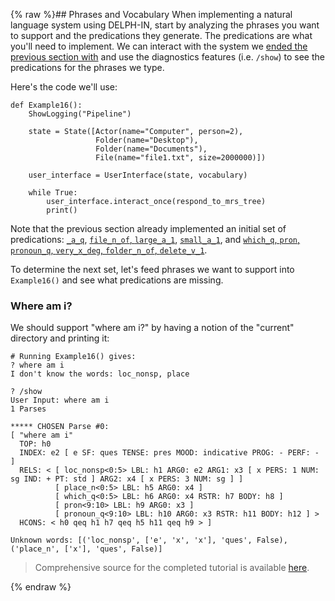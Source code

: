 {% raw %}## Phrases and Vocabulary
When implementing a natural language system using DELPH-IN, start by analyzing the phrases you want to support and the predications they generate. The predications are what you'll need to implement. We can interact with the system we [ended the previous section with](https://blog.inductorsoftware.com/docsproto/howto/devhowto/devhowtoPredicationArgumentsAndUsage) and use the diagnostics features (i.e. `/show`) to see the predications for the phrases we type.  

Here's the code we'll use:

```
def Example16():
    ShowLogging("Pipeline")

    state = State([Actor(name="Computer", person=2),
                   Folder(name="Desktop"),
                   Folder(name="Documents"),
                   File(name="file1.txt", size=2000000)])

    user_interface = UserInterface(state, vocabulary)

    while True:
        user_interface.interact_once(respond_to_mrs_tree)
        print()
```

Note that the previous section already implemented an initial set of predications: [`_a_q`](https://blog.inductorsoftware.com/docsproto/howto/devhowto/devhowtoScopalArguments), [`file_n_of`, `large_a_1`](https://blog.inductorsoftware.com/docsproto/howto/devhowto/devhowtoConjunctions), [`small_a_1`](https://blog.inductorsoftware.com/docsproto/howto/devhowto/devhowtoHandlingEventInformation), and [`which_q`, `pron`, `pronoun_q`, `very_x_deg`, `folder_n_of`, `delete_v_1`](https://blog.inductorsoftware.com/docsproto/howto/devhowto/devhowtoFinishingErrors).

To determine the next set, let's feed phrases we want to support into `Example16()` and see what predications are missing.

### Where am i?
We should support "where am i?" by having a notion of the "current" directory and printing it:
```
# Running Example16() gives:
? where am i
I don't know the words: loc_nonsp, place

? /show
User Input: where am i
1 Parses

***** CHOSEN Parse #0:
[ "where am i"
  TOP: h0
  INDEX: e2 [ e SF: ques TENSE: pres MOOD: indicative PROG: - PERF: - ]
  RELS: < [ loc_nonsp<0:5> LBL: h1 ARG0: e2 ARG1: x3 [ x PERS: 1 NUM: sg IND: + PT: std ] ARG2: x4 [ x PERS: 3 NUM: sg ] ]
          [ place_n<0:5> LBL: h5 ARG0: x4 ]
          [ which_q<0:5> LBL: h6 ARG0: x4 RSTR: h7 BODY: h8 ]
          [ pron<9:10> LBL: h9 ARG0: x3 ]
          [ pronoun_q<9:10> LBL: h10 ARG0: x3 RSTR: h11 BODY: h12 ] >
  HCONS: < h0 qeq h1 h7 qeq h5 h11 qeq h9 > ]

Unknown words: [('loc_nonsp', ['e', 'x', 'x'], 'ques', False), ('place_n', ['x'], 'ques', False)]
```

> Comprehensive source for the completed tutorial is available [here](https://github.com/EricZinda/Perplexity).

<update date omitted for speed>{% endraw %}
